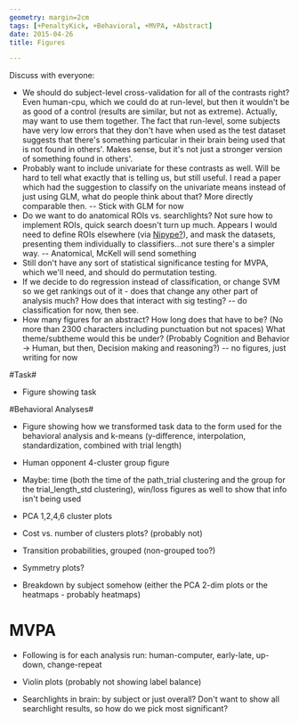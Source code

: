 ```yaml
---
geometry: margin=2cm
tags: [+PenaltyKick, +Behavioral, +MVPA, +Abstract]
date: 2015-04-26
title: Figures 

---
```


Discuss with everyone:

* We should do subject-level cross-validation for all of the contrasts
  right? Even human-cpu, which we could do at run-level, but then it
  wouldn't be as good of a control (results are similar, but not as
  extreme). Actually, may want to use them together. The fact that
  run-level, some subjects have very low errors that they don't have
  when used as the test dataset suggests that there's something
  particular in their brain being used that is not found in
  others'. Makes sense, but it's not just a stronger version of
  something found in others'.
* Probably want to include univariate for these contrasts as
  well. Will be hard to tell what exactly that is telling us, but
  still useful. I read a paper which had the suggestion to classify on
  the univariate means instead of just using GLM, what do people think
  about that? More directly comparable then. -- Stick with GLM for now
* Do we want to do anatomical ROIs vs. searchlights? Not sure how to
  implement ROIs, quick search doesn't turn up much. Appears I would
  need to define ROIs elsewhere (via
  [Nipype?](http://miykael.github.io/nipype-beginner-s-guide/regionOfInterest.html)),
  and mask the datasets, presenting them individually to
  classifiers...not sure there's a simpler way. -- Anatomical, McKell
  will send something
* Still don't have any sort of statistical significance testing for
  MVPA, which we'll need, and should do permutation testing.
* If we decide to do regression instead of classification, or change
  SVM so we get rankings out of it - does that change any other part
  of analysis much? How does that interact with sig testing? -- do
  classification for now, then see.
* How many figures for an abstract? How long does that have to be? (No
  more than 2300 characters including punctuation but not spaces) What
  theme/subtheme would this be under? (Probably Cognition and Behavior
  -> Human, but then, Decision making and reasoning?) -- no figures,
  just writing for now
  

#Task#

* Figure showing task

#Behavioral Analyses#

* Figure showing how we transformed task data to the form used for the
  behavioral analysis and k-means (y-difference, interpolation,
  standardization, combined with trial length)

* Human opponent 4-cluster group figure

* Maybe: time (both the time of the path\_trial clustering and the
  group for the trial\_length\_std clustering), win/loss figures as
  well to show that info isn't being used

* PCA 1,2,4,6 cluster plots

* Cost vs. number of clusters plots? (probably not)

* Transition probabilities, grouped (non-grouped too?)

* Symmetry plots?

* Breakdown by subject somehow (either the PCA 2-dim plots or the
heatmaps - probably heatmaps)

# MVPA #

* Following is for each analysis run: human-computer, early-late, up-down, change-repeat

* Violin plots (probably not showing label balance)

* Searchlights in brain: by subject or just overall? Don't want to show all searchlight results, so how do we pick most significant?

